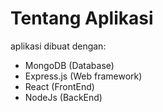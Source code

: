 # Tentang Aplikasi
aplikasi dibuat dengan:
  - MongoDB (Database)
  - Express.js (Web framework)
  - React (FrontEnd)
  - NodeJs (BackEnd)
